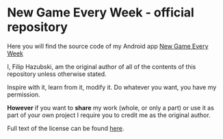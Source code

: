 # New Game Every Week - official repository

Here you will find the source code of my Android app [New Game Every Week](https://play.google.com/store/apps/details?id=com.monkeybison.newgameeveryday)

I, Filip Hazubski, am the original author of all of the contents of this repository unless otherwise stated.

Inspire with it, learn from it, modify it. Do whatever you want, you have my permission.

**However** if you want to **share** my work (whole, or only a part) or use it as part of your own project I require you to credit me as the original author.

Full text of the license can be found [here](https://github.com/fhazubski/NewGameEveryWeek/blob/master/LICENCE.txt).
